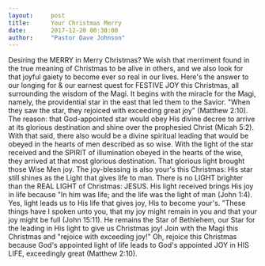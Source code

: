 ```yaml
---
layout:     post
title:      Your Christmas Merry
date:       2017-12-20 00:30:00
author:     "Pastor Dave Johnson"
---
```


Desiring the MERRY in Merry Christmas? We wish that merriment found in the true meaning of Christmas to be alive in others, and we also look for that joyful gaiety to become ever so real in our lives. Here's the answer to our longing for & our earnest quest for FESTIVE JOY this Christmas, all surrounding the wisdom of the Magi. It begins with the miracle for the Magi, namely, the providential star in the east that led them to the Savior. "When they saw the star, they rejoiced with exceeding great joy" (Matthew 2:10). The reason: that God-appointed star would obey His divine decree to arrive at its glorious destination and shine over the prophesied Christ (Micah 5:2). With that said, there also would be a divine spiritual leading that would be obeyed in the hearts of men described as so wise. With the light of the star received and the SPIRIT of illumination obeyed in the hearts of the wise, they arrived at that most glorious destination. That glorious light brought those Wise Men joy. The joy-blessing is also your's this Christmas: His star still shines as the Light that gives life to man. There is no LIGHT brighter than the REAL LIGHT of Christmas: JESUS. His light received brings His joy in life because "In him was life; and the life was the light of man (John 1:4). Yes, light leads us to His life that gives joy, His to become your's. "These things have I spoken unto you, that my joy might remain in you and that your joy might be full (John 15:11). He remains the Star of Bethlehem, our Star for the leading in His light to give us Christmas joy! Join with the Magi this Christmas and "rejoice with exceeding joy!" Oh, rejoice this Christmas because God's appointed light of life leads to God's appointed JOY in HIS LIFE, exceedingly great (Matthew 2:10).
